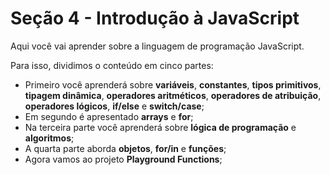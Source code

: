 # Seção 4 - Introdução à JavaScript

Aqui você vai aprender sobre a linguagem de programação JavaScript.

Para isso, dividimos o conteúdo em cinco partes:
- Primeiro você aprenderá sobre **variáveis**, **constantes**, **tipos primitivos**, **tipagem dinâmica**, **operadores aritméticos**, **operadores de atribuição**, **operadores lógicos**, **if/else** e **switch/case**;
- Em segundo é apresentado **arrays** e **for**;
- Na terceira parte você aprenderá sobre **lógica de programação** e **algoritmos**;
- A quarta parte aborda **objetos**, **for/in** e **funções**;
- Agora vamos ao projeto **Playground Functions**;